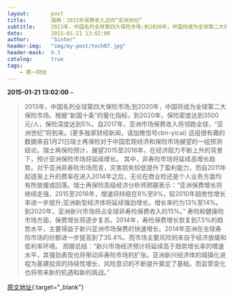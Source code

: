 ```yaml
---
layout:       post
title:        瑞再：2015年保费收入迈向“亚洲世纪”
subtitle:     2013年，中国名列全球第四大保险市场;到2020年，中国将成为全球第二大保险市场。根据“新国十条”的量化指标，到2020年，保险密度达到3500元/人，保险深度达到5%。自2017年，亚洲市场保费收入将领跑全球，“亚洲世纪”将到来。
date:         2015-01-21 13:02:00
author:       "Sinter"
header-img:   "img/my-post/tech07.jpg"
header-mask:  0.3
catalog:      true
tags:
    - 第一财经
---
```


**2015-01-21 13:02:00**  **-**

> 2013年，中国名列全球第四大保险市场;到2020年，中国将成为全球第二大保险市场。根据“新国十条”的量化指标，到2020年，保险密度达到3500元/人，保险深度达到5%。自2017年，亚洲市场保费收入将领跑全球，“亚洲世纪”将到来。(更多独家财经新闻，请加微信号cbn-yicai)
这组很有趣的数据来自1月21日瑞士再保险对于中国宏观经济和保险市场展望的一组预测结论。瑞士再保险预计，展望2015至2016年，在经济阻力不断上升的背景下，预计亚洲保险市场将延续增长。
其中，非寿险市场将延续高增长趋势。对于亚洲非寿险市场而言，灾害损失较低提升了盈利能力，而自2011年起逐渐上升的费率在进入2014年之后，无论在商业险还是个人业务方面均有所放缓或回落。瑞士再保险高级经济分析师邢郦表示：“亚洲保费增长将继续走强，2015至2016年，增速将持稳在8%至9%，较2010年趋势性增长率进一步提升;亚洲新型经济体将延续强劲增长，增长率约为13%至14%。到2020年，亚洲新兴市场将占全球非寿险保费收入的15%。”
寿险和健康险市场方面，保费增长将逐步复苏。2014年，寿险保费增长恢复到7.5%的趋势水平，主要得益于新兴亚洲市场保费的快速增长。2014年亚洲在全球寿险市场的份额进一步提高到了35.4%。而市场主要风险则来自于经济放缓和低利率环境。
邢郦总结：“新兴市场经济预计将延续高于趋势增长率的增速水平，其强劲表现也将带动非寿险市场的扩张。亚洲新兴经济体的城镇化进程为基建投资的持续性增长、风险意识的不断提升奠定了基础。而监管变化也将带来新的机遇和新的挑战。”

[原文地址](http://www.yicai.com/news/4066084.html){:target="_blank"}


